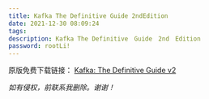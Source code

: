 ```yaml
---
title: Kafka The Definitive Guide 2ndEdition
date: 2021-12-30 08:09:24
tags:
description: Kafka The Definitive　Guide　2nd　Edition
password: rootLi!
---
```

原版免费下载链接： [Kafka: The Definitive Guide v2](https://www.confluent.io/resources/kafka-the-definitive-guide-v2/)

*如有侵权，前联系我删除。谢谢！*

<object data="Kafka_The_Definitive_Guide_2nd_Edition.pdf"  type="application/pdf" width="100%" height="877px">